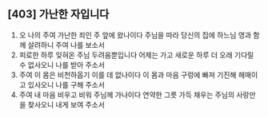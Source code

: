 ## [403] 가난한 자입니다

1) 오 나의 주여 가난한 죄인 주 앞에 왔나이다 주님을 따라 당신의 집에 하느님 영과 함께 살려하니 주여 나를 보소서  
2) 피로한 하루 잊혀온 주님 두려움뿐입니다 어제는 가고 새로운 하루 더 오래 기다릴 수 없사오니 나를 받아 주소서  
3) 주여 이 몸은 비천하옵기 이를 데 없나이다 이 몸과 마음 구렁에 빠져 기진해 헤매이고 있사오니 나를 구해 주소서  
4) 주여 내 마음 비우고 비워 주님께 가나이다 연약한 그릇 가득 채우는 주님의 사랑만을 찾사오니 내게 보여 주소서
